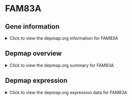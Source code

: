 <h1>FAM83A</h1>

<h2>Gene information</h2>
<details>
  <summary>Click to view the depmap.org information for FAM83A</summary>
  <iframe src="https://depmap.org/portal/gene/FAM83A?tab=about" style="border:none;width:100%;height:800px"></iframe>
</details>

<h2>Depmap overview</h2>
<details>
  <summary>Click to view the depmap.org summary for FAM83A</summary>
  <iframe src="https://depmap.org/portal/gene/FAM83A?tab=overview" style="border:none;width:100%;height:800px"></iframe>
</details>

<h2>Depmap expression</h2>
<details>
  <summary>Click to view the depmap.org expression data for FAM83A</summary>
  <iframe src="https://depmap.org/portal/gene/FAM83A?tab=characterization" style="border:none;width:100%;height:800px"></iframe>
</details>


<!--
<h2>Reactome Pathway diagram</h2>
<details>
  <summary>Click to view Reactome pathway for FAM83A</summary>
  PNAME
</details>
-->


